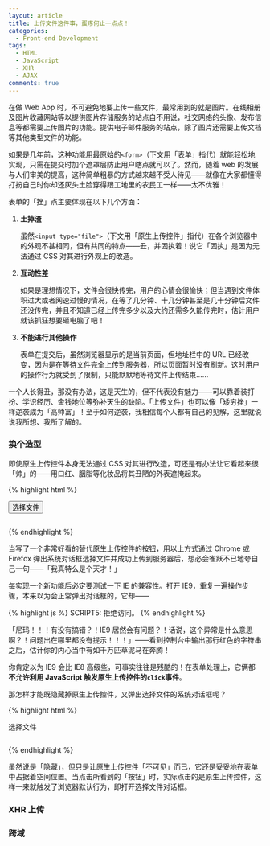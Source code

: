 ```yaml
---
layout: article
title: 上传文件这件事，蛋疼何止一点点！
categories:
  - Front-end Development
tags:
  - HTML
  - JavaScript
  - XHR
  - AJAX
comments: true
---
```


在做 Web App 时，不可避免地要上传一些文件，最常用到的就是图片。在线相册及图片收藏网站等以提供图片存储服务的站点自不用说，社交网络的头像、发布信息等都需要上传图片的功能。提供电子邮件服务的站点，除了图片还需要上传文档等其他类型文件的功能。

如果是几年前，这种功能用最原始的`<form>`（下文用「表单」指代）就能轻松地实现，只需在提交时加个遮罩层防止用户瞎点就可以了。然而，随着 web 的发展与人们审美的提高，这种简单粗暴的方式越来越不受人待见——就像在大家都懂得打扮自己时你却还灰头土脸穿得跟工地里的农民工一样——太不优雅！

表单的「挫」点主要体现在以下几个方面：

1.  **土掉渣**

    虽然`<input type="file">`（下文用「原生上传控件」指代）在各个浏览器中的外观不甚相同，但有共同的特点——丑，并固执着！说它「固执」是因为无法通过 CSS 对其进行外观上的改造。

2.  **互动性差**

    如果是理想情况下，文件会很快传完，用户的心情会很愉快；但当遇到文件体积过大或者网速过慢的情况，在等了几分钟、十几分钟甚至是几十分钟后文件还没传完，并且不知道已经上传完多少以及大约还需多久能传完时，估计用户就该抓狂想要砸电脑了吧！

3.  **不能进行其他操作**

    表单在提交后，虽然浏览器显示的是当前页面，但地址栏中的 URL 已经改变，因为是在等待文件完全上传到服务器，所以页面暂时没有刷新。这时用户的操作行为就受到了限制，只能默默地等待文件上传结束……

一个人长得丑，那没有办法，这是天生的，但不代表没有魅力——可以靠着装打扮、学识经历、金钱地位等弥补天生的缺陷。「上传文件」也可以像「矮穷挫」一样逆袭成为「高帅富」！至于如何逆袭，我相信每个人都有自己的见解，这里就说说我所想、我所了解的。

### 换个造型

即使原生上传控件本身无法通过 CSS 对其进行改造，可还是有办法让它看起来很「帅」的——用口红、胭脂等化妆品将其丑陋的外表遮掩起来。

{% highlight html %}
<form action="/upload_file" method="post" enctype="multipart/form-data">
  <button type="button">选择文件</button>
  <input type="file" name="file">
</form>

<style>
  input[type="file"] {
    display: none;
  }
</style>

<script>
  // !!! Include jQuery first
  $(":button").click(function() {
    $(":file").trigger("click");
  });
</script>
{% endhighlight %}

当写了一个非常好看的替代原生上传控件的按钮，用以上方式通过 Chrome 或 Firefox 弹出系统对话框选择文件并成功上传到服务器后，想必会雀跃不已地夸自己一句——「我真特么是个天才！」

每实现一个新功能后必定要测试一下 IE 的兼容性。打开 IE9，重复一遍操作步骤，本来以为会正常弹出对话框的，它却——

{% highlight js %}
SCRIPT5: 拒绝访问。
{% endhighlight %}

「尼玛！！！有没有搞错？！IE9 居然会有问题？！话说，这个异常是什么意思啊？！问题出在哪里都没有提示！！！」——看到控制台中输出那行红色的字符串之后，估计你的内心当中有如千万匹草泥马在奔腾！

你肯定以为 IE9 会比 IE8 高级些，可事实往往是残酷的！在表单处理上，它俩都**不允许利用 JavaScript 触发原生上传控件的`click`事件**。

那怎样才能既隐藏掉原生上传控件，又弹出选择文件的系统对话框呢？

{% highlight html %}
<form action="/upload_file" method="post" enctype="multipart/form-data">
  <span>选择文件</span>
  <input type="file" name="file">
</form>

<style>
  form {
    display: inline-block;
    position: relative;
    overflow: hidden;
  }

  input[type="file"] {
    position: absolute;
    top: 0;
    right: 0;
    margin: 0;
    padding: 0;
    font-size: 10em;
    filter: progid:DXImageTransform.Microsoft.Alpha(Opacity=0);
    opacity: 0;
    cursor: pointer;
  }
</style>
{% endhighlight %}

虽然说是「隐藏」，但只是让原生上传控件「不可见」而已，它还是妥妥地在表单中占据着空间位置。当点击所看到的「按钮」时，实际点击的是原生上传控件，这样一来就触发了浏览器默认行为，即打开选择文件对话框。

### XHR 上传

### 跨域
